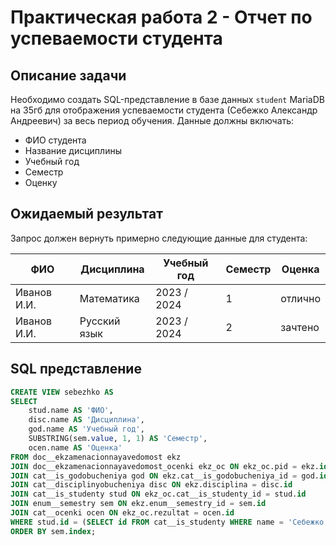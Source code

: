 # Практическая работа 2 - Отчет по успеваемости студента

## Описание задачи
Необходимо создать SQL-представление в базе данных `student` MariaDB на 35гб для отображения успеваемости студента (Себежко Александр Андреевич) за весь период обучения. Данные должны включать:
- ФИО студента
- Название дисциплины
- Учебный год
- Семестр
- Оценку

## Ожидаемый результат

Запрос должен вернуть примерно следующие данные для студента:

| ФИО               | Дисциплина      | Учебный год | Семестр | Оценка    |
|-------------------|------------------|-------------|---------|-----------|
| Иванов И.И.      | Математика       | 2023 / 2024 | 1       | отлично   |
| Иванов И.И.      | Русский язык     | 2023 / 2024 | 2       | зачтено   |

## SQL представление 
```sql
CREATE VIEW sebezhko AS
SELECT
    stud.name AS 'ФИО',
    disc.name AS 'Дисциплина',
    god.name AS 'Учебный год',
    SUBSTRING(sem.value, 1, 1) AS 'Семестр',
    ocen.name AS 'Оценка'
FROM doc__ekzamenacionnayavedomost ekz
JOIN doc__ekzamenacionnayavedomost_ocenki ekz_oc ON ekz_oc.pid = ekz.id
JOIN cat__is_godobucheniya god ON ekz.cat__is_godobucheniya_id = god.id
JOIN cat__disciplinyobucheniya disc ON ekz.disciplina = disc.id
JOIN cat__is_studenty stud ON ekz_oc.cat__is_studenty_id = stud.id
JOIN enum__semestry sem ON ekz.enum__semestry_id = sem.id
JOIN cat__ocenki ocen ON ekz_oc.rezultat = ocen.id
WHERE stud.id = (SELECT id FROM cat__is_studenty WHERE name = 'Себежко Александр Андреевич')
ORDER BY sem.index;
```
